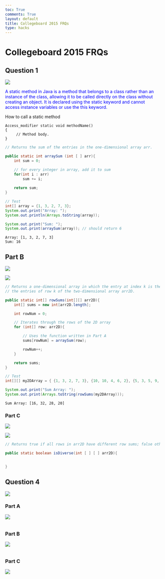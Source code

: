 ```yaml
---
toc: True
comments: True
layout: default
title: Collegeboard 2015 FRQs
type: hacks
---
```


# Collegeboard 2015 FRQs

## Question 1

![](https://cdn.discordapp.com/attachments/879557685253664768/1211373388140912640/Screenshot_2024-02-25_at_10.04.25_AM.png?ex=65edf661&is=65db8161&hm=0010e1942d7dc8a6ab1281c88e1b4e12803f8dc69c61cbfde1b74a0d63d5471b&)

<span style="color: blue;">A static method in Java is a method that belongs to a class rather than an instance of the class, allowing it to be called directly on the class without creating an object. It is declared using the static keyword and cannot access instance variables or use the this keyword.</span>

How to call a static method

```
Access_modifier static void methodName()
{ 
     // Method body.
} 
```


```Java
// Returns the sum of the entries in the one-dimensional array arr.

public static int arraySum (int [ ] arr){
    int sum = 0;

    // for every integer in array, add it to sum
    for(int i : arr)
        sum += i;
    
    return sum;
}
```


```Java
// Test
int[] array = {1, 3, 2, 7, 3};
System.out.print("Array: ");
System.out.println(Arrays.toString(array));

System.out.print("Sum: ");
System.out.print(arraySum(array)); // should return 6
```

    Array: [1, 3, 2, 7, 3]
    Sum: 16

## Part B

![](https://cdn.discordapp.com/attachments/879557685253664768/1211373388484968478/Screenshot_2024-02-25_at_10.05.06_AM.png?ex=65edf662&is=65db8162&hm=0038cbc3b3fe2e25a0bc59adb453e62f93de74d72953ce117be235787173aabb&)

![](https://cdn.discordapp.com/attachments/879557685253664768/1211373388824838254/Screenshot_2024-02-25_at_10.05.18_AM.png?ex=65edf662&is=65db8162&hm=83e031f5b77cf6c56e24d8cff705f51c33ab6d7433330b85bc9634f60d9ba2e7&)


```Java
// Returns a one-dimensional array in which the entry at index k is the sum of 
// the entries of row k of the two-dimensional array arr2D.

public static int[] rowSums(int[][] arr2D){
    int[] sums = new int[arr2D.length];

    int rowNum = 0;

    // Iterates through the rows of the 2D array
    for (int[] row: arr2D){

        // Uses the function written in Part A
        sums[rowNum] = arraySum(row);

        rowNum++;
    }

    return sums;
}
```


```Java
// Test
int[][] my2DArray = { {1, 3, 2, 7, 3}, {10, 10, 4, 6, 2}, {5, 3, 5, 9, 6}, {7, 6, 4, 2, 1}};

System.out.print("Sum Array: ");
System.out.print(Arrays.toString(rowSums(my2DArray)));
```

    Sum Array: [16, 32, 28, 20]

### Part C

![](https://cdn.discordapp.com/attachments/879557685253664768/1211373668593045544/Screenshot_2024-02-25_at_10.06.25_AM.png?ex=65edf6a4&is=65db81a4&hm=a6ca12d83850d6200461654db8653e1a38c2bba68a680babe283dcca7874c583&)

![](https://cdn.discordapp.com/attachments/879557685253664768/1211373792958484560/Screenshot_2024-02-25_at_10.06.43_AM.png?ex=65edf6c2&is=65db81c2&hm=03020adae793b8235c949a80430ec75dfc1ec5996ec9832a6a526e87634d6898&)


```Java
// Returns true if all rows in arr2D have different row sums; false otherwise.

public static boolean isDiverse(int [ ] [ ] arr2D){

    
}
```

## Question 4
![](https://cdn.discordapp.com/attachments/879557685253664768/1211176995497578506/Screenshot_2024-02-24_at_9.04.51_PM.png?ex=65ed3f7a&is=65daca7a&hm=ac44e1789f533d205f05d208088482610eaf08606db2ce081378260de58f624a&)

### Part A
![](https://cdn.discordapp.com/attachments/879557685253664768/1211177171876577371/Screenshot_2024-02-24_at_9.05.24_PM.png?ex=65ed3fa4&is=65dacaa4&hm=8d249021c7e373b90454790699dd40bb321028908a9fe0243650eac96573d7af&)


```Java

```

### Part B

![](https://cdn.discordapp.com/attachments/879557685253664768/1211177245335486535/Screenshot_2024-02-24_at_9.05.48_PM.png?ex=65ed3fb5&is=65dacab5&hm=f67a842ff4d80786355893746f16e72e577f2f521dee4e68b2c6528874ab5d67&)


```Java

```

### Part C

![](https://cdn.discordapp.com/attachments/879557685253664768/1211177410985332746/Screenshot_2024-02-24_at_9.06.34_PM.png?ex=65ed3fdd&is=65dacadd&hm=4419cb271a9c59f06d43631021636540d1b37e9f094b0aadd2b7bf78d9236f25&)
